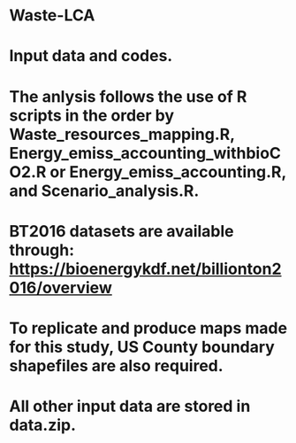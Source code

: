 # Waste-LCA
# Input data and codes.

# The anlysis follows the use of R scripts in the order by Waste_resources_mapping.R, Energy_emiss_accounting_withbioCO2.R or Energy_emiss_accounting.R, and Scenario_analysis.R.  
# BT2016 datasets are available through: https://bioenergykdf.net/billionton2016/overview
# To replicate and produce maps made for this study, US County boundary shapefiles are also required.
# All other input data are stored in data.zip. 
